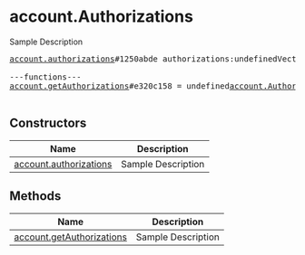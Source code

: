 # account.Authorizations

Sample Description

<pre>
<a href="../constructor/account.authorizations">account.authorizations</a>#1250abde authorizations:undefinedVector&lt;<a href="../type/Authorization.md">Authorization</a>&gt; = undefined<a href="../type/account.Authorizations.md">account.Authorizations</a>;

---functions---
<a href="../method/account.getAuthorizations">account.getAuthorizations</a>#e320c158 = undefined<a href="../type/account.Authorizations.md">account.Authorizations</a>;

</pre>

## Constructors

| Name | Description |
|------|-------------|
| [account.authorizations](../constructor/account.authorizations.md) | Sample Description |

## Methods

| Name | Description |
|------|-------------|
| [account.getAuthorizations](../method/account.getAuthorizations.md) | Sample Description |

